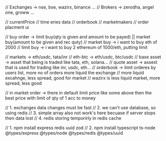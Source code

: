 // Exchanges -> nse, bse, wazirx, binance ...
// Brokers -> zerodha, angel one, groww ...

// currentPrice
// time eries data
// orderbook
// marketmakers
// order placment ui

// buy order -> limit buy(qty is given and amount to be payed) || market buy(amount to be given and rec quty)
// market buy -> i want to buy eth of 2000
// limit buy -> i want to buy 2 ethereum of 1000/eth, putting limit

// markets -> eth/usdc, tata/inr
// eth-btc -> eth/usdc, btc/usdc
// base asset -> asset that being is traded like tata, eth, solana...
// quote asset -> assest that is used for trading like inr, usdc, eth...
// orderbook -> limit orderes by users list, more no of orders more liquid the exchange
// more liquid excahnge, less spread, good for market
// wazirx is less liquid market, more spread, less good

// in market order -> there in default limit price like some above then the best price with limit of qty of 1 acc to money



// 1. exchanges data changes must be fast
// 2. we can't use database, so using redis 
// 3. simple array also not work's here becuase if server stops then data lost
// 4. redis storing temporirly in redis cache


// 1. npm install express redis uuid zod
// 2. npm install typescript ts-node @types/express @types/node @types/redis @types/uuid
